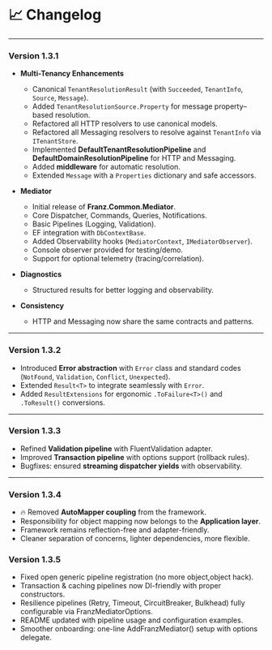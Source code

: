 # 📈 Changelog

---

### Version 1.3.1

* **Multi-Tenancy Enhancements**
  * Canonical `TenantResolutionResult` (with `Succeeded`, `TenantInfo`, `Source`, `Message`).
  * Added `TenantResolutionSource.Property` for message property–based resolution.
  * Refactored all HTTP resolvers to use canonical models.
  * Refactored all Messaging resolvers to resolve against `TenantInfo` via `ITenantStore`.
  * Implemented **DefaultTenantResolutionPipeline** and **DefaultDomainResolutionPipeline** for HTTP and Messaging.
  * Added **middleware** for automatic resolution.
  * Extended `Message` with a `Properties` dictionary and safe accessors.

* **Mediator**
  * Initial release of **Franz.Common.Mediator**.
  * Core Dispatcher, Commands, Queries, Notifications.
  * Basic Pipelines (Logging, Validation).
  * EF integration with `DbContextBase`.
  * Added Observability hooks (`MediatorContext`, `IMediatorObserver`).
  * Console observer provided for testing/demo.
  * Support for optional telemetry (tracing/correlation).

* **Diagnostics**
  * Structured results for better logging and observability.

* **Consistency**
  * HTTP and Messaging now share the same contracts and patterns.

---

### Version 1.3.2
* Introduced **Error abstraction** with `Error` class and standard codes (`NotFound`, `Validation`, `Conflict`, `Unexpected`).
* Extended `Result<T>` to integrate seamlessly with `Error`.
* Added `ResultExtensions` for ergonomic `.ToFailure<T>()` and `.ToResult()` conversions.

---

### Version 1.3.3
* Refined **Validation pipeline** with FluentValidation adapter.
* Improved **Transaction pipeline** with options support (rollback rules).
* Bugfixes: ensured **streaming dispatcher yields** with observability.

---

### Version 1.3.4
* 🔥 Removed **AutoMapper coupling** from the framework.
* Responsibility for object mapping now belongs to the **Application layer**.
* Framework remains reflection-free and adapter-friendly.
* Cleaner separation of concerns, lighter dependencies, more flexible.

###  Version 1.3.5
* Fixed open generic pipeline registration (no more object,object hack).
* Transaction & caching pipelines now DI-friendly with proper constructors.
* Resilience pipelines (Retry, Timeout, CircuitBreaker, Bulkhead) fully configurable via FranzMediatorOptions.
* README updated with pipeline usage and configuration examples.
* Smoother onboarding: one-line AddFranzMediator() setup with options delegate.